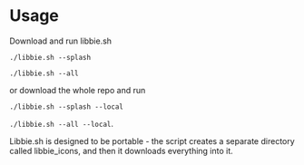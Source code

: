 # Usage
Download and run libbie.sh

`./libbie.sh --splash`

`./libbie.sh --all`

or download the whole repo and run

`./libbie.sh --splash --local`

`./libbie.sh --all --local`.


Libbie.sh is designed to be portable - the script creates a separate directory called libbie_icons, and then it downloads everything into it.